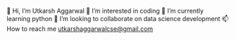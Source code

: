 👋 Hi, I’m Utkarsh Aggarwal 
👀 I’m interested in coding
🌱 I’m currently learning python
💞️ I’m looking to collaborate on data science development
📫 How to reach me utkarshaggarwalcse@gmail.com
